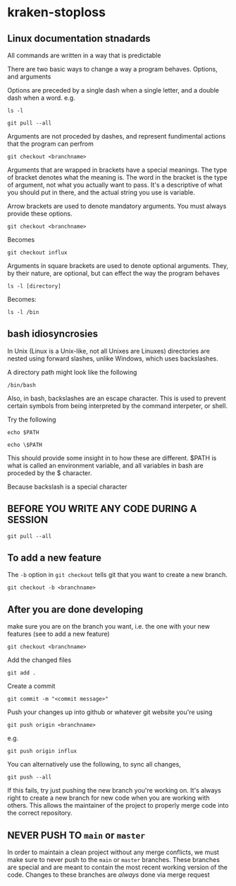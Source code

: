 # kraken-stoploss

## Linux documentation stnadards

All commands are written in a way that is predictable

There are two basic ways to change a way a program behaves. Options, and arguments

Options are preceded by a single dash when a single letter, and a double dash when a word. e.g.

    ls -l

    git pull --all

Arguments are not proceded by dashes, and represent fundimental actions that the program can perfrom

    git checkout <branchname>

Arguments that are wrapped in brackets have a special meanings. The type of bracket denotes
what the meaning is. The word in the bracket is the type of argument, not what you actually
want to pass. It's a descriptive of what you should put in there, and the actual string you
use is variable.

Arrow brackets are used to denote mandatory arguments. You must always provide these options.

    git checkout <branchname>

Becomes

    git checkout influx

Arguments in square brackets are used to denote optional arguments. They, by their nature, are
optional, but can effect the way the program behaves

    ls -l [directory]

Becomes:

    ls -l /bin

## bash idiosyncrosies

In Unix (Linux is a Unix-like, not all Unixes are Linuxes) directories are nested using forward
slashes, unlike Windows, which uses backslashes.

A directory path might look like the following

    /bin/bash

Also, in bash, backslashes are an escape character. This is used to prevent certain symbols from
being interpreted by the command interpeter, or shell.

Try the following

    echo $PATH

    echo \$PATH

This should provide some insight in to how these are different. $PATH is what is called an
environment variable, and all variables in bash are proceded by the $ character.

Because backslash is a special character


## BEFORE YOU WRITE ANY CODE DURING A SESSION

    git pull --all

## To add a new feature

The `-b` option in `git checkout` tells git that you want to create a new branch.

    git checkout -b <branchname>

## After you are done developing

make sure you are on the branch you want, i.e. the one with your new features (see to add a new feature)

    git checkout <branchname>

Add the changed files

    git add .

Create a commit

    git commit -m "<commit message>"

Push your changes up into github or whatever git website you're using

    git push origin <branchname>

e.g.

    git push origin influx

You can alternatively use the following, to sync all changes,

    git push --all

If this fails, try just pushing the new branch you're working on. It's always right to 
create a new branch for new code when you are working with others. This allows the maintainer
of the project to properly merge code into the correct repository.

## NEVER PUSH TO `main` or `master`

In order to maintain a clean project without any merge conflicts, we must make sure to never push
to the `main` or `master` branches. These branches are special and are meant to contain the most
recent working version of the code. Changes to these branches are *always* done via merge request
